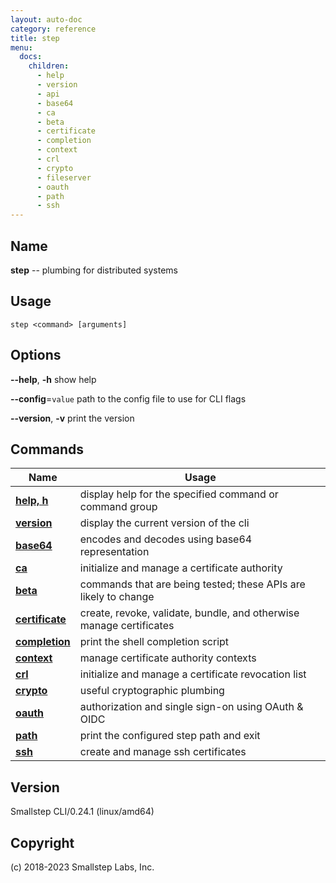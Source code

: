 ```yaml
---
layout: auto-doc
category: reference
title: step
menu:
  docs:
    children:
      - help
      - version
      - api
      - base64
      - ca
      - beta
      - certificate
      - completion
      - context
      - crl
      - crypto
      - fileserver
      - oauth
      - path
      - ssh
---
```


## Name
**step** -- plumbing for distributed systems

## Usage

```raw
step <command> [arguments]
```

## Options

**--help**, **-h**
show help

**--config**=`value`
path to the config file to use for CLI flags

**--version**, **-v**
print the version


## Commands


| Name | Usage |
|---|---|
| **[help, h](help/)** | display help for the specified command or command group |
| **[version](version/)** | display the current version of the cli |
| **[base64](base64/)** | encodes and decodes using base64 representation |
| **[ca](ca/)** | initialize and manage a certificate authority |
| **[beta](beta/)** | commands that are being tested; these APIs are likely to change |
| **[certificate](certificate/)** | create, revoke, validate, bundle, and otherwise manage certificates |
| **[completion](completion/)** | print the shell completion script |
| **[context](context/)** | manage certificate authority contexts |
| **[crl](crl/)** | initialize and manage a certificate revocation list |
| **[crypto](crypto/)** | useful cryptographic plumbing |
| **[oauth](oauth/)** | authorization and single sign-on using OAuth & OIDC |
| **[path](path/)** | print the configured step path and exit |
| **[ssh](ssh/)** | create and manage ssh certificates |


## Version

Smallstep CLI/0.24.1 (linux/amd64)

## Copyright

(c) 2018-2023 Smallstep Labs, Inc.

